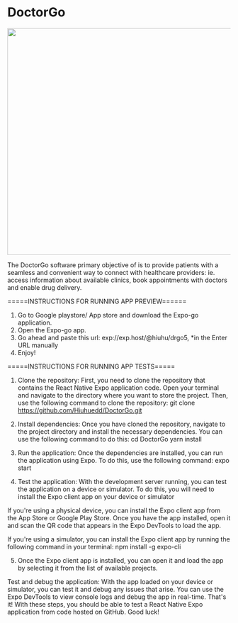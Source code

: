 # DoctorGo
<img src="https://github.com/adriantwarog/adriantwarog/blob/master/covid19.gif" width="512" >

The DoctorGo software primary objective of is to provide patients with a seamless and convenient way to connect with healthcare providers: ie. access information about available clinics, book appointments with doctors and enable drug delivery.

=====INSTRUCTIONS FOR RUNNING APP PREVIEW======

1. Go to Google playstore/ App store and download the Expo-go application.
2. Open the Expo-go app.
3. Go ahead and paste this url: exp://exp.host/@hiuhu/drgo5, *in the Enter URL manually
4. Enjoy!

=====INSTRUCTIONS FOR RUNNING APP TESTS=====

1. Clone the repository: First, you need to clone the repository that contains the React Native Expo application code. Open your terminal and navigate to the directory where you want to store the project. Then, use the following command to clone the repository:
git clone https://github.com/Hiuhuedd/DoctorGo.git

2.  Install dependencies: Once you have cloned the repository, navigate to the project directory and install the necessary dependencies. You can use the following command to do this:
cd DoctorGo
yarn install

3. Run the application: Once the dependencies are installed, you can run the application using Expo. To do this, use the following command:
expo start

4. Test the application: With the development server running, you can test the application on a device or simulator. To do this, you will need to install the Expo client app on your device or simulator

If you're using a physical device, you can install the Expo client app from the App Store or Google Play Store. Once you have the app installed, open it and scan the QR code that appears in the Expo DevTools to load the app.

If you're using a simulator, you can install the Expo client app by running the following command in your terminal:
npm install -g expo-cli

5. Once the Expo client app is installed, you can open it and load the app by selecting it from the list of available projects.

Test and debug the application: With the app loaded on your device or simulator, you can test it and debug any issues that arise. You can use the Expo DevTools to view console logs and debug the app in real-time.
That's it! With these steps, you should be able to test a React Native Expo application from code hosted on GitHub. Good luck!


